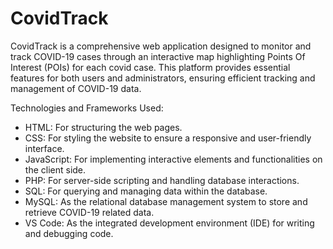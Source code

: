 # CovidTrack
CovidTrack is a comprehensive web application designed to monitor and track COVID-19 cases through an interactive map highlighting Points Of Interest (POIs) for each covid case. This platform provides essential features for both users and administrators, ensuring efficient tracking and management of COVID-19 data.

Technologies and Frameworks Used:
* HTML: For structuring the web pages.
* CSS: For styling the website to ensure a responsive and user-friendly interface.
* JavaScript: For implementing interactive elements and functionalities on the client side.
* PHP: For server-side scripting and handling database interactions.
* SQL: For querying and managing data within the database.
* MySQL: As the relational database management system to store and retrieve COVID-19 related data.
* VS Code: As the integrated development environment (IDE) for writing and debugging code.
